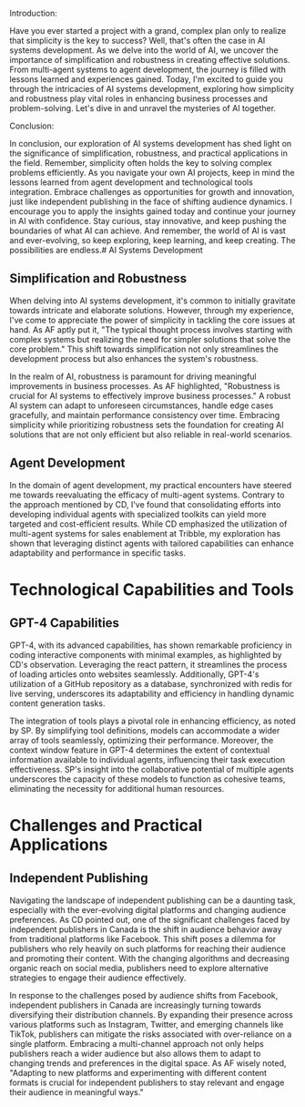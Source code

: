 Introduction:

Have you ever started a project with a grand, complex plan only to realize that simplicity is the key to success? Well, that's often the case in AI systems development. As we delve into the world of AI, we uncover the importance of simplification and robustness in creating effective solutions. From multi-agent systems to agent development, the journey is filled with lessons learned and experiences gained. Today, I'm excited to guide you through the intricacies of AI systems development, exploring how simplicity and robustness play vital roles in enhancing business processes and problem-solving. Let's dive in and unravel the mysteries of AI together.

Conclusion:

In conclusion, our exploration of AI systems development has shed light on the significance of simplification, robustness, and practical applications in the field. Remember, simplicity often holds the key to solving complex problems efficiently. As you navigate your own AI projects, keep in mind the lessons learned from agent development and technological tools integration. Embrace challenges as opportunities for growth and innovation, just like independent publishing in the face of shifting audience dynamics. I encourage you to apply the insights gained today and continue your journey in AI with confidence. Stay curious, stay innovative, and keep pushing the boundaries of what AI can achieve. And remember, the world of AI is vast and ever-evolving, so keep exploring, keep learning, and keep creating. The possibilities are endless.# AI Systems Development

## Simplification and Robustness

When delving into AI systems development, it's common to initially gravitate towards intricate and elaborate solutions. However, through my experience, I've come to appreciate the power of simplicity in tackling the core issues at hand. As AF aptly put it, "The typical thought process involves starting with complex systems but realizing the need for simpler solutions that solve the core problem." This shift towards simplification not only streamlines the development process but also enhances the system's robustness.

In the realm of AI, robustness is paramount for driving meaningful improvements in business processes. As AF highlighted, "Robustness is crucial for AI systems to effectively improve business processes." A robust AI system can adapt to unforeseen circumstances, handle edge cases gracefully, and maintain performance consistency over time. Embracing simplicity while prioritizing robustness sets the foundation for creating AI solutions that are not only efficient but also reliable in real-world scenarios.

## Agent Development

In the domain of agent development, my practical encounters have steered me towards reevaluating the efficacy of multi-agent systems. Contrary to the approach mentioned by CD, I've found that consolidating efforts into developing individual agents with specialized toolkits can yield more targeted and cost-efficient results. While CD emphasized the utilization of multi-agent systems for sales enablement at Tribble, my exploration has shown that leveraging distinct agents with tailored capabilities can enhance adaptability and performance in specific tasks.

# Technological Capabilities and Tools

## GPT-4 Capabilities

GPT-4, with its advanced capabilities, has shown remarkable proficiency in coding interactive components with minimal examples, as highlighted by CD's observation. Leveraging the react pattern, it streamlines the process of loading articles onto websites seamlessly. Additionally, GPT-4's utilization of a GitHub repository as a database, synchronized with redis for live serving, underscores its adaptability and efficiency in handling dynamic content generation tasks.

The integration of tools plays a pivotal role in enhancing efficiency, as noted by SP. By simplifying tool definitions, models can accommodate a wider array of tools seamlessly, optimizing their performance. Moreover, the context window feature in GPT-4 determines the extent of contextual information available to individual agents, influencing their task execution effectiveness. SP's insight into the collaborative potential of multiple agents underscores the capacity of these models to function as cohesive teams, eliminating the necessity for additional human resources. 



# Challenges and Practical Applications

## Independent Publishing

Navigating the landscape of independent publishing can be a daunting task, especially with the ever-evolving digital platforms and changing audience preferences. As CD pointed out, one of the significant challenges faced by independent publishers in Canada is the shift in audience behavior away from traditional platforms like Facebook. This shift poses a dilemma for publishers who rely heavily on such platforms for reaching their audience and promoting their content. With the changing algorithms and decreasing organic reach on social media, publishers need to explore alternative strategies to engage their audience effectively.

In response to the challenges posed by audience shifts from Facebook, independent publishers in Canada are increasingly turning towards diversifying their distribution channels. By expanding their presence across various platforms such as Instagram, Twitter, and emerging channels like TikTok, publishers can mitigate the risks associated with over-reliance on a single platform. Embracing a multi-channel approach not only helps publishers reach a wider audience but also allows them to adapt to changing trends and preferences in the digital space. As AF wisely noted, "Adapting to new platforms and experimenting with different content formats is crucial for independent publishers to stay relevant and engage their audience in meaningful ways."

